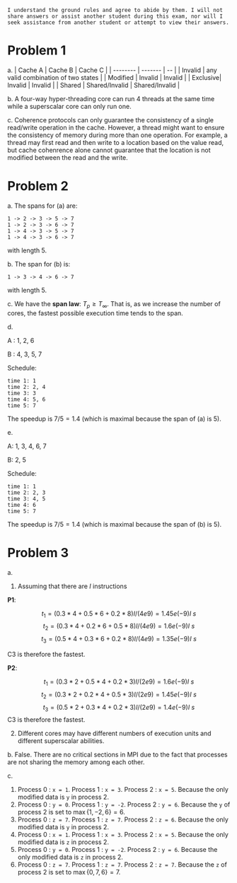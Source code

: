     I understand the ground rules and agree to abide by them. I will not share answers or assist another student during this exam, nor will I seek assistance from another student or attempt to view their answers.


# Problem 1
a. 
| Cache A    | Cache B | Cache C |
| -------- | ------- | -- |
| Invalid  |     any valid combination of two states |
| Modified | Invalid    | Invalid |
| Exclusive| Invalid   | Invalid |
| Shared   | Shared/Invalid | Shared/Invalid |

b. A four-way hyper-threading core can run 4 threads at the same time while a superscalar core can only run one.

c. Coherence protocols can only guarantee the consistency of a single read/write operation in the cache. However, a thread might want to ensure the consistency of memory during more than one operation. For example, a thread may first read and then write to a location based on the value read, but cache cohenrence alone cannot guarantee that the location is not modified between the read and the write.

# Problem 2
a. The spans for (a) are:
    
    1 -> 2 -> 3 -> 5 -> 7
    1 -> 2 -> 3 -> 6 -> 7
    1 -> 4 -> 3 -> 5 -> 7
    1 -> 4 -> 3 -> 6 -> 7

with length 5.

b. The span for (b) is:

    1 -> 3 -> 4 -> 6 -> 7

with length 5.

c. We have the **span law**: $T_p \ge T_\infty$. That is, as we increase the number of cores, the fastest possible execution time tends to the span.

d. 

A : 1, 2, 6

B : 4, 3, 5, 7

Schedule:

    time 1: 1
    time 2: 2, 4
    time 3: 3
    time 4: 5, 6
    time 5: 7

The speedup is $7/5 = 1.4$ (which is maximal because the span of (a) is $5$).

e.

A: 1, 3, 4, 6, 7

B: 2, 5

Schedule:

    time 1: 1
    time 2: 2, 3
    time 3: 4, 5
    time 4: 6
    time 5: 7

The speedup is $7/5 = 1.4$ (which is maximal because the span of (b) is $5$).

# Problem 3
a. 

1. Assuming that there are $I$ instructions

**P1**:

$$t_1 = (0.3 * 4 + 0.5 * 6 + 0.2 * 8) I / (4e9)= 1.45 e (-9)I \ s$$
$$t_2 = (0.3 * 4 + 0.2 * 6 + 0.5 * 8)I / (4e9)= 1.6 e (-9)I\ s$$
$$t_3 = (0.5 * 4 + 0.3 * 6 + 0.2 * 8)I / (4e9)= 1.35 e (-9)I\ s$$

C3 is therefore the fastest.

**P2**:

$$t_1 = (0.3 * 2 + 0.5 * 4 + 0.2 * 3) I / (2e9)= 1.6e (-9)I \ s$$
$$t_2 = (0.3 * 2 + 0.2 * 4 + 0.5 * 3) I / (2e9)= 1.45 e (-9)I\ s$$
$$t_3 = (0.5 * 2 + 0.3 * 4 + 0.2 * 3) I / (2e9)= 1.4 e (-9)I\ s$$
C3 is therefore the fastest.

2. Different cores may have different numbers of execution units and different superscalar abilities. 

b. False. There are no critical sections in MPI due to the fact that processes are not
sharing the memory among each other.

c. 

1. Process 0 : `x = 1`. Process 1 : `x = 3`. Process 2 : `x = 5`. Because the only modified data is `y` in process 2.
2. Process 0 : `y = 0`. Process 1 : `y = -2`. Process 2 : `y = 6`. Because the `y` of process 2 is set to $\max\{1,-2,6\} = 6$.
3. Process 0 : `z = 7`. Process 1 : `z = 7`. Process 2 : `z = 6`. Because the only modified data is `y` in process 2.
4. Process 0 : `x = 1`. Process 1 : `x = 3`. Process 2 : `x = 5`. Because the only modified data is `z` in process 2.
5. Process 0 : `y = 0`. Process 1 : `y = -2`. Process 2 : `y = 6`. Because the only modified data is `z` in process 2.
6. Process 0 : `z = 7`. Process 1 : `z = 7`. Process 2 : `z = 7`. Because the `z` of process 2 is set to $\max\{0,7,6\} = 7$.